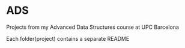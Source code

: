 # ADS

Projects from my Advanced Data Structures course at UPC Barcelona

Each folder(project) contains a separate README
